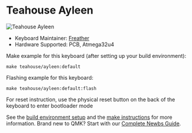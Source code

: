 # Teahouse Ayleen

![Teahouse Ayleen](https://cdn.shopify.com/s/files/1/0578/4941/3805/products/Screenshot2022-12-21at1.26.07AM_1024x1024@2x.png?v=1671614827)


* Keyboard Maintainer: [Freather](https://github.com/CMMS-Freather)
* Hardware Supported: PCB, Atmega32u4

Make example for this keyboard (after setting up your build environment):

    make teahouse/ayleen:default

Flashing example for this keyboard:

    make teahouse/ayleen:default:flash


For reset instruction, use the physical reset button on the back of the keyboard to enter bootloader mode

See the [build environment setup](https://docs.qmk.fm/#/getting_started_build_tools) and the [make instructions](https://docs.qmk.fm/#/getting_started_make_guide) for more information. Brand new to QMK? Start with our [Complete Newbs Guide](https://docs.qmk.fm/#/newbs).
